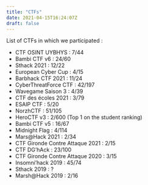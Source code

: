 ```yaml
---
title: "CTFs"
date: 2021-04-15T16:24:07Z
draft: false
---
```


List of CTFs in which we participated : 

- CTF OSINT UYBHYS : 7/44
- Bambi CTF v6 : 24/60
- Sthack 2021 : 12/22
- European Cyber Cup : 4/15
- Barbhack CTF 2021 : 11/24
- CyberThreatForce CTF : 42/197
- Wavegame Saison 3 : 4/39
- CTF des écoles 2021 : 3/79
- ESAIP CTF : 5/20
- NorzhCTF : 51/105
- HeroCTF v3 : 2/600 (Top 1 on the student ranking)
- Bambi CTF v5 : 16/67
- Midnight Flag : 4/114
- Mars@Hack 2021 : 2/34
- CTF Gironde Contre Attaque 2021 : 2/15
- CTF DG’hAck : 23/100
- CTF Gironde Contre Attaque 2020 : 3/15
- Insomni’hack 2019 : 45/74
- Sthack 2019 : ?
- Marsh@Hack 2019 : 2/16

